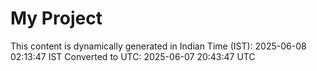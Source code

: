 # My Project

This content is dynamically generated in Indian Time (IST): 2025-06-08 02:13:47 IST
Converted to UTC: 2025-06-07 20:43:47 UTC
